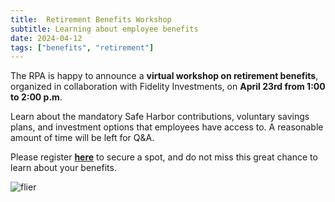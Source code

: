 ```yaml
---
title:  Retirement Benefits Workshop
subtitle: Learning about employee benefits
date: 2024-04-12
tags: ["benefits", "retirement"]
---
```


The RPA is happy to announce a **virtual workshop on retirement benefits**, organized in collaboration with Fidelity Investments, on **April 23rd from 1:00 to 2:00 p.m**.

Learn about the mandatory Safe Harbor contributions, voluntary savings plans, and investment options that employees have access to. A reasonable amount of time will be left for Q&A.

Please register **[here](https://fmr.zoom.us/webinar/register/WN_hlTuxE57S6SRHhCGLhwW0Q)** to secure a spot, and do not miss this great chance to learn about your benefits.

![flier](/img/posts/Retirement_workshop_2024.jpg)

<!--more-->